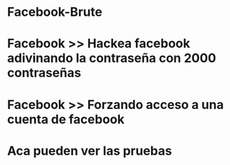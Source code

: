 # Facebook-Brute
# Facebook >> Hackea facebook adivinando la contraseña con 2000 contraseñas
# Facebook >> Forzando acceso a una cuenta de facebook
# Aca pueden ver las pruebas

